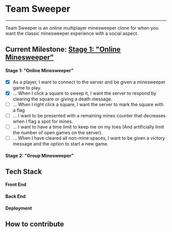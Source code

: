 # Team Sweeper
***


Team Sweeper is an online multiplayer minesweeper clone for when you want the classic minesweeper experience with a social aspect.

## Current Milestone: [Stage 1: "Online Minesweeper"](#stage-1-%22online-minesweeper%22)
#### Stage 1: "Online Minesweeper"
- [x] As a player, I want to connect to the server and be given a minesweeper game to play.
- [x] ... When I click a square to sweep it, I want the server to respond by clearing the square or giving a death message.
- [ ] ... When I right click a square, I want the server to mark the square with a flag
- [ ] ... I want to be presented with a remaining mines counter that decreases when I flag a spot for mines.
- [ ] ... I want to have a time limit to keep me on my toes (And artificially limit the number of open games on the server).
- [ ] ... When I have cleared all non-mine spaces, I want to be given a victory message and the option to start a new game.
#### Stage 2: "Group Minesweeper"

## Tech Stack
#### Front End
#### Back End
#### Deployment

## How to contribute
